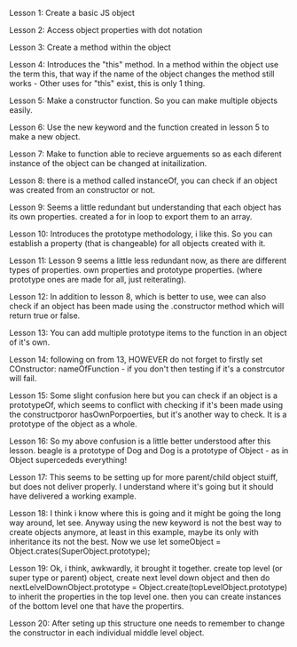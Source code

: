 Lesson 1: Create a basic JS object

Lesson 2: Access object properties with dot notation

Lesson 3: Create a method within the object

Lesson 4: Introduces the "this" method. In a method within the object use the term this, that way if the name of the object changes the method still works - Other uses for "this" exist, this is only 1 thing.

Lesson 5: Make a constructor function. So you can make multiple objects easily.

Lesson 6: Use the new keyword and the function created in lesson 5 to make a new object.

Lesson 7: Make to function able to recieve arguements so as each diferent instance of the object can be changed at initailization.

Lesson 8: there is a method called instanceOf, you can check if an object was created from an constructor or not.

Lesson 9: Seems a little redundant but understanding that each object has its own properties. created a for in loop to export them to an array.

Lesson 10: Introduces the prototype methodology, i like this. So you can establish a property  (that is changeable) for all objects created with it.

Lesson 11: Lesson 9 seems a little less redundant now, as there are different types of properties. own properties and prototype properties. (where prototype ones are made for all, just reiterating).

Lesson 12: In addition to lesson 8, which is better to use, wee can also check if an object has been made using the .constructor method which will return true or false.

Lesson 13: You can add multiple prototype items to the function in an object of it's own.

Lesson 14: following on from 13, HOWEVER do not forget to firstly set COnstructor: nameOfFunction - if you don't then testing if it's a constrcutor will fail.

Lesson 15: Some slight confusion here but you can check if an object is a prototypeOf, which seems to conflict with checking if it's been made using the constructporor hasOwnPorpoerties, but it's another way to check. It is a prototype of the object as a whole.

Lesson 16: So my above confusion is a little better understood after this lesson. beagle is a prototype of Dog and Dog is a prototype of Object - as in Object supercededs everything!

Lesson 17: This seems to be setting up for more parent/child object stuiff, but does not deliver properly. I understand where it's going but it should have delivered a working example.

Lesson 18: I think i know where this is going and it might be going the long way around, let see. Anyway using the new keyword is not the best way to create objects anymore, at least in this example, maybe its only with inheritance its not the best. Now we use let someObject = Object.crates(SuperObject.prototype);

Lesson 19: Ok, i think, awkwardly, it brought it together. create top level (or super type or parent) object, create next level down object and then do nextLelvelDownObject.prototype = Object.create(topLevelObject.prototype) to inherit the properties in the top level one. then you can create instances of the bottom level one that have the propertirs.

Lesson 20: After seting up this structure one needs to remember to change the constructor in each individual middle level object.